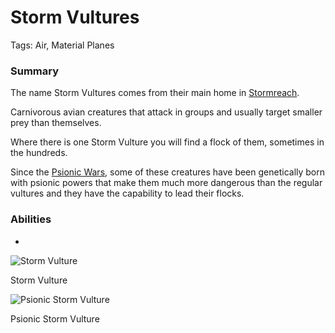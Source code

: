 # Storm Vultures

Tags: Air, Material Planes

### Summary

The name Storm Vultures comes from their main home in [Stormreach](Stormreach%20ef8163d9051b4816983d9b716c7da1ed.md).

Carnivorous avian creatures that attack in groups and usually target smaller prey than themselves.

Where there is one Storm Vulture you will find a flock of them, sometimes in the hundreds. 

Since the [Psionic Wars](Psionic%20Wars%20d3553d04a3684dada5e37f1e49efd086.md), some of these creatures have been genetically born with psionic powers that make them much more dangerous than the regular vultures and they have the capability to lead their flocks.

### Abilities

-

![Storm Vulture](image%2033.png)

Storm Vulture

![Psionic Storm Vulture](image%2034.png)

Psionic Storm Vulture